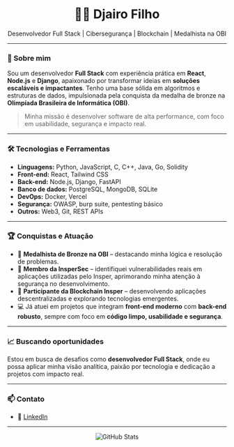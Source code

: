 <h1 align="center">👨‍💻 Djairo Filho</h1>
<p align="center">
  Desenvolvedor Full Stack | Cibersegurança | Blockchain | Medalhista na OBI
</p>

---

### 🚀 Sobre mim

Sou um desenvolvedor **Full Stack** com experiência prática em **React**, **Node.js** e **Django**, apaixonado por transformar ideias em **soluções escaláveis e impactantes**. Tenho uma base sólida em algoritmos e estruturas de dados, impulsionada pela conquista da medalha de bronze na **Olimpíada Brasileira de Informática (OBI)**.

> Minha missão é desenvolver software de alta performance, com foco em usabilidade, segurança e impacto real.

---

### 🛠️ Tecnologias e Ferramentas

- **Linguagens:** Python, JavaScript, C, C++, Java, Go, Solidity  
- **Front-end:** React, Tailwind CSS  
- **Back-end:** Node.js, Django, FastAPI  
- **Banco de dados:** PostgreSQL, MongoDB, SQLite  
- **DevOps:** Docker, Vercel  
- **Segurança:** OWASP, burp suite, pentesting básico  
- **Outros:** Web3, Git, REST APIs

---

### 🏆 Conquistas e Atuação

- 🥉 **Medalhista de Bronze na OBI** – destacando minha lógica e resolução de problemas.  
- 🔐 **Membro da InsperSec** – identifiquei vulnerabilidades reais em aplicações utilizadas pelo Insper, aprimorando minha atenção à segurança no desenvolvimento.  
- 🧱 **Participante da Blockchain Insper** – desenvolvendo aplicações descentralizadas e explorando tecnologias emergentes.  
- 💻 Já atuei em projetos que integram **front-end moderno** com **back-end robusto**, sempre com foco em **código limpo, usabilidade e segurança**.

---

### 📈 Buscando oportunidades

Estou em busca de desafios como **desenvolvedor Full Stack**, onde eu possa aplicar minha visão analítica, paixão por tecnologia e dedicação a projetos com impacto real.

---

### 📫 Contato

- 💼 [LinkedIn](https://www.linkedin.com/in/djairo-dantas-bb228022b/)  

---

<p align="center">
  <img src="https://github-readme-stats.vercel.app/api?username=seu-usuario&show_icons=true&theme=radical" alt="GitHub Stats" />
</p>
